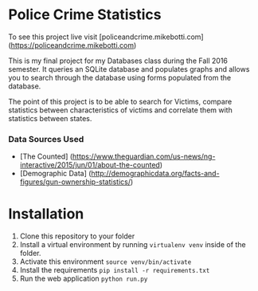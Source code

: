 # Police Crime Statistics


To see this project live visit [policeandcrime.mikebotti.com] (https://policeandcrime.mikebotti.com)


This is my final project for my Databases class during the Fall 2016 semester. It queries an SQLite database and populates graphs and allows you to search through the database using forms populated from the database.

The point of this project is to be able to search for Victims, compare statistics between characteristics of victims and correlate them with statistics between states.

### Data Sources Used
* [The Counted] (https://www.theguardian.com/us-news/ng-interactive/2015/jun/01/about-the-counted)
* [Demographic Data] (http://demographicdata.org/facts-and-figures/gun-ownership-statistics/)

# Installation
1. Clone this repository to your folder
2. Install a virtual environment by running `virtualenv venv` inside of the folder.
3. Activate this environment `source venv/bin/activate`
4. Install the requirements `pip install -r requirements.txt`
5. Run the web application `python run.py`
